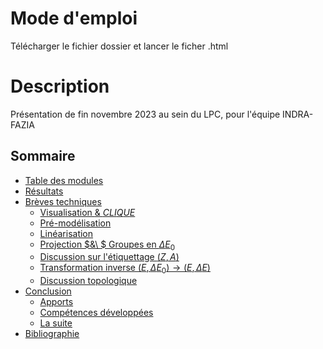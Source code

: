
# Mode d'emploi

Télécharger le fichier dossier et lancer le ficher .html

# Description

Présentation de fin novembre 2023 au sein du LPC, pour l'équipe INDRA-FAZIA

## Sommaire

* [Table des modules](#section_1_1)
* [Résultats](#section_1_2)   
* [Brèves techniques](#section_1_3) 
    * [Visualisation $\&  \ CLIQUE$](#subsection_1_3_1)     
    * [Pré-modélisation](#subsection_1_3_2) 
    * [Linéarisation](#subsection_1_3_3)
    * [Projection $\&\ $ Groupes en $\Delta E_0$](#subsection_1_3_4)
    * [Discussion sur l'étiquettage $(Z,A)$](#subsection_1_3_6) 
    * [Transformation inverse $(E,\Delta E_0)\to (E,\Delta E)$](#subsection_1_3_7)
    * [Discussion topologique](#subsection_1_3_8) 
* [Conclusion](#section_1_4)        
    * [Apports](#subsection_1_4_1)     
    * [Compétences développées](#subsection_1_4_2)       
    * [La suite](#subsection_1_4_3)
* [Bibliographie](#subsection_1_5) 
